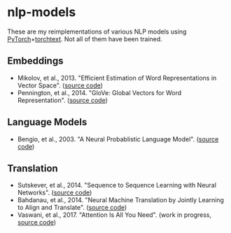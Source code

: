 # nlp-models
These are my reimplementations of various NLP models using [PyTorch](https://pytorch.org/)+[torchtext](https://github.com/pytorch/text). Not all of them have been trained.

## Embeddings
- Mikolov, et al., 2013. "Efficient Estimation of Word Representations in Vector Space". ([source code](embeddings/word2vec.ipynb))
- Pennington, et al., 2014. "GloVe: Global Vectors for Word Representation". ([source code](embeddings/glove.ipynb))

## Language Models
- Bengio, et al., 2003. "A Neural Probablistic Language Model". ([source code](language_models/bengio_2003.ipynb))

## Translation
- Sutskever, et al., 2014. "Sequence to Sequence Learning with Neural Networks". ([source code](translation/seq2seq.ipynb))
- Bahdanau, et al., 2014. "Neural Machine Translation by Jointly Learning to Align and Translate". ([source code](translation/seq2seq_attention.ipynb))
- Vaswani, et al., 2017. "Attention Is All You Need". (work in progress, [source code](translation/transformer.ipynb))
